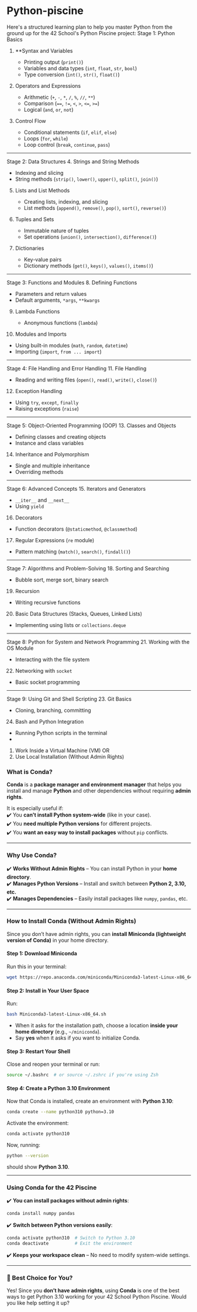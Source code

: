 # Python-piscine
Here's a structured learning plan to help you master Python from the ground up for the 42 School's Python Piscine project:
Stage 1: Python Basics
1. **Syntax and Variables 
   - Printing output (`print()`)
   - Variables and data types (`int`, `float`, `str`, `bool`)
   - Type conversion (`int()`, `str()`, `float()`)

2. Operators and Expressions 
   - Arithmetic (`+`, `-`, `*`, `/`, `%`, `//`, `**`)
   - Comparison (`==`, `!=`, `<`, `>`, `<=`, `>=`)
   - Logical (`and`, `or`, `not`)

3. Control Flow 
   - Conditional statements (`if`, `elif`, `else`)
   - Loops (`for`, `while`)
   - Loop control (`break`, `continue`, `pass`)

---

Stage 2: Data Structures
4. Strings and String Methods  
   - Indexing and slicing
   - String methods (`strip()`, `lower()`, `upper()`, `split()`, `join()`)

5. Lists and List Methods  
   - Creating lists, indexing, and slicing
   - List methods (`append()`, `remove()`, `pop()`, `sort()`, `reverse()`)

6. Tuples and Sets 
   - Immutable nature of tuples
   - Set operations (`union()`, `intersection()`, `difference()`)

7. Dictionaries  
   - Key-value pairs
   - Dictionary methods (`get()`, `keys()`, `values()`, `items()`)

---

Stage 3: Functions and Modules
8. Defining Functions  
   - Parameters and return values
   - Default arguments, `*args`, `**kwargs`

9. Lambda Functions 
   - Anonymous functions (`lambda`)

10. Modules and Imports  
   - Using built-in modules (`math`, `random`, `datetime`)
   - Importing (`import`, `from ... import`)

---

Stage 4: File Handling and Error Handling
11. File Handling  
   - Reading and writing files (`open()`, `read()`, `write()`, `close()`)

12. Exception Handling  
   - Using `try`, `except`, `finally`
   - Raising exceptions (`raise`)

---

Stage 5: Object-Oriented Programming (OOP)
13. Classes and Objects  
   - Defining classes and creating objects
   - Instance and class variables

14. Inheritance and Polymorphism  
   - Single and multiple inheritance
   - Overriding methods

---

Stage 6: Advanced Concepts
15. Iterators and Generators  
   - `__iter__` and `__next__`
   - Using `yield`

16. Decorators  
   - Function decorators (`@staticmethod`, `@classmethod`)

17. Regular Expressions (`re` module) 
   - Pattern matching (`match()`, `search()`, `findall()`)

---

Stage 7: Algorithms and Problem-Solving
18. Sorting and Searching  
   - Bubble sort, merge sort, binary search

19. Recursion 
   - Writing recursive functions

20. Basic Data Structures (Stacks, Queues, Linked Lists) 
   - Implementing using lists or `collections.deque`

---

Stage 8: Python for System and Network Programming
21. Working with the OS Module 
   - Interacting with the file system

22. Networking with `socket` 
   - Basic socket programming

---

Stage 9: Using Git and Shell Scripting
23. Git Basics 
   - Cloning, branching, committing

24. Bash and Python Integration  
   - Running Python scripts in the terminal
   - 
1) Work Inside a Virtual Machine (VM)
            OR
2) Use Local Installation (Without Admin Rights)

### **What is Conda?**  
**Conda** is a **package manager and environment manager** that helps you install and manage **Python** and other dependencies without requiring **admin rights**.  

It is especially useful if:  
✔️ You **can’t install Python system-wide** (like in your case).  
✔️ You **need multiple Python versions** for different projects.  
✔️ You **want an easy way to install packages** without `pip` conflicts.

---

### **Why Use Conda?**  
✔️ **Works Without Admin Rights** – You can install Python in your **home directory**.  
✔️ **Manages Python Versions** – Install and switch between **Python 2, 3.10, etc.**  
✔️ **Manages Dependencies** – Easily install packages like `numpy`, `pandas`, etc.  

---

### **How to Install Conda (Without Admin Rights)**
Since you don’t have admin rights, you can **install Miniconda (lightweight version of Conda)** in your home directory.

#### **Step 1: Download Miniconda**
Run this in your terminal:
```sh
wget https://repo.anaconda.com/miniconda/Miniconda3-latest-Linux-x86_64.sh
```

#### **Step 2: Install in Your User Space**
Run:
```sh
bash Miniconda3-latest-Linux-x86_64.sh
```
- When it asks for the installation path, choose a location **inside your home directory** (e.g., `~/miniconda`).
- Say **yes** when it asks if you want to initialize Conda.

#### **Step 3: Restart Your Shell**
Close and reopen your terminal or run:
```sh
source ~/.bashrc  # or source ~/.zshrc if you're using Zsh
```

#### **Step 4: Create a Python 3.10 Environment**
Now that Conda is installed, create an environment with **Python 3.10**:
```sh
conda create --name python310 python=3.10
```
Activate the environment:
```sh
conda activate python310
```
Now, running:
```sh
python --version
```
should show **Python 3.10**.

---

### **Using Conda for the 42 Piscine**
✔️ **You can install packages without admin rights**:  
```sh
conda install numpy pandas
```
✔️ **Switch between Python versions easily**:  
```sh
conda activate python310  # Switch to Python 3.10
conda deactivate          # Exit the environment
```
✔️ **Keeps your workspace clean** – No need to modify system-wide settings.  

---

### **🚀 Best Choice for You?**
Yes! Since you **don’t have admin rights**, using **Conda** is one of the best ways to get Python 3.10 working for your 42 School Python Piscine. Would you like help setting it up?
